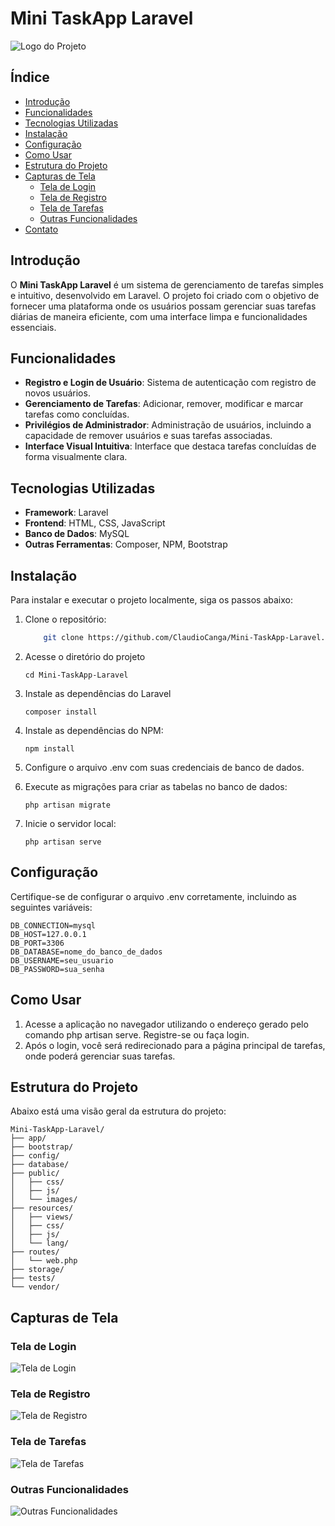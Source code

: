 # Mini TaskApp Laravel

![Logo do Projeto](path_to_your_logo_image)

## Índice
- [Introdução](#introdução)
- [Funcionalidades](#funcionalidades)
- [Tecnologias Utilizadas](#tecnologias-utilizadas)
- [Instalação](#instalação)
- [Configuração](#configuração)
- [Como Usar](#como-usar)
- [Estrutura do Projeto](#estrutura-do-projeto)
- [Capturas de Tela](#capturas-de-tela)
  - [Tela de Login](#tela-de-login)
  - [Tela de Registro](#tela-de-registro)
  - [Tela de Tarefas](#tela-de-tarefas)
  - [Outras Funcionalidades](#outras-funcionalidades)
- [Contato](#contato)

## Introdução
O **Mini TaskApp Laravel** é um sistema de gerenciamento de tarefas simples e intuitivo, desenvolvido em Laravel. O projeto foi criado com o objetivo de fornecer uma plataforma onde os usuários possam gerenciar suas tarefas diárias de maneira eficiente, com uma interface limpa e funcionalidades essenciais.

## Funcionalidades
- **Registro e Login de Usuário**: Sistema de autenticação com registro de novos usuários.
- **Gerenciamento de Tarefas**: Adicionar, remover, modificar e marcar tarefas como concluídas.
- **Privilégios de Administrador**: Administração de usuários, incluindo a capacidade de remover usuários e suas tarefas associadas.
- **Interface Visual Intuitiva**: Interface que destaca tarefas concluídas de forma visualmente clara.

## Tecnologias Utilizadas
- **Framework**: Laravel
- **Frontend**: HTML, CSS, JavaScript
- **Banco de Dados**: MySQL
- **Outras Ferramentas**: Composer, NPM, Bootstrap

## Instalação
Para instalar e executar o projeto localmente, siga os passos abaixo:

1. Clone o repositório:
   ```bash
       git clone https://github.com/ClaudioCanga/Mini-TaskApp-Laravel.git
2. Acesse o diretório do projeto

       cd Mini-TaskApp-Laravel
3. Instale as dependências do Laravel  

       composer install
4. Instale as dependências do NPM:

       npm install
5. Configure o arquivo .env com suas credenciais de banco de dados.
6. Execute as migrações para criar as tabelas no banco de dados:

       php artisan migrate
7. Inicie o servidor local:
   
       php artisan serve
## Configuração

Certifique-se de configurar o arquivo .env corretamente, incluindo as seguintes variáveis:
 

    DB_CONNECTION=mysql
    DB_HOST=127.0.0.1
    DB_PORT=3306
    DB_DATABASE=nome_do_banco_de_dados
    DB_USERNAME=seu_usuario
    DB_PASSWORD=sua_senha

## Como Usar

1. Acesse a aplicação no navegador utilizando o endereço gerado pelo comando php artisan serve.
Registre-se ou faça login.
2. Após o login, você será redirecionado para a página principal de tarefas, onde poderá gerenciar suas tarefas.

## Estrutura do Projeto
Abaixo está uma visão geral da estrutura do projeto:

    Mini-TaskApp-Laravel/
    ├── app/
    ├── bootstrap/
    ├── config/
    ├── database/
    ├── public/
    │   ├── css/
    │   ├── js/
    │   └── images/
    ├── resources/
    │   ├── views/
    │   ├── css/
    │   ├── js/
    │   └── lang/
    ├── routes/
    │   └── web.php
    ├── storage/
    ├── tests/
    └── vendor/
## Capturas de Tela

### Tela de Login
![Tela de Login](login.png)

### Tela de Registro
![Tela de Registro](register.png)

### Tela de Tarefas
![Tela de Tarefas](tasks.png)

### Outras Funcionalidades
![Outras Funcionalidades](other_features.png)
   
